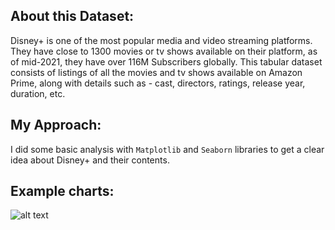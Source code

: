 ## About this Dataset: 
Disney+ is one of the most popular media and video streaming platforms. They have close to 1300 movies or tv shows available on their platform, as of mid-2021, they have over 116M Subscribers globally. This tabular dataset consists of listings of all the movies and tv shows available on Amazon Prime, along with details such as - cast, directors, ratings, release year, duration, etc.

## My Approach:
I did some basic analysis with `Matplotlib` and `Seaborn` libraries to get a clear idea about Disney+ and their contents.

## Example charts:
![alt text](https://github.com/Bakar31/RUET-Sessional-Codes/blob/master/2-2%5BModeling%20and%20Simulation%20Sessional%5D/Designing%20a%20PID%20controller/PID%20output.png)